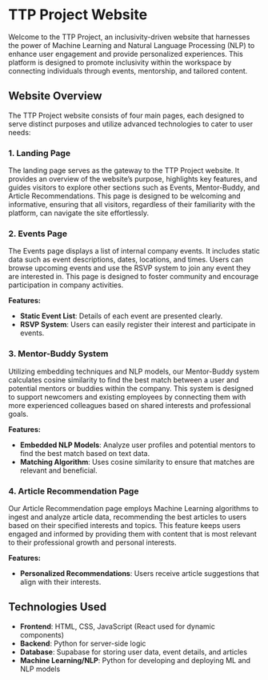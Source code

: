 # TTP Project Website

Welcome to the TTP Project, an inclusivity-driven website that harnesses the power of Machine Learning and Natural Language Processing (NLP) to enhance user engagement and provide personalized experiences. This platform is designed to promote inclusivity within the workspace by connecting individuals through events, mentorship, and tailored content.

## Website Overview

The TTP Project website consists of four main pages, each designed to serve distinct purposes and utilize advanced technologies to cater to user needs:

### 1. Landing Page

The landing page serves as the gateway to the TTP Project website. It provides an overview of the website’s purpose, highlights key features, and guides visitors to explore other sections such as Events, Mentor-Buddy, and Article Recommendations. This page is designed to be welcoming and informative, ensuring that all visitors, regardless of their familiarity with the platform, can navigate the site effortlessly.

### 2. Events Page

The Events page displays a list of internal company events. It includes static data such as event descriptions, dates, locations, and times. Users can browse upcoming events and use the RSVP system to join any event they are interested in. This page is designed to foster community and encourage participation in company activities.

**Features:**
- **Static Event List**: Details of each event are presented clearly.
- **RSVP System**: Users can easily register their interest and participate in events.

### 3. Mentor-Buddy System

Utilizing embedding techniques and NLP models, our Mentor-Buddy system calculates cosine similarity to find the best match between a user and potential mentors or buddies within the company. This system is designed to support newcomers and existing employees by connecting them with more experienced colleagues based on shared interests and professional goals.

**Features:**
- **Embedded NLP Models**: Analyze user profiles and potential mentors to find the best match based on text data.
- **Matching Algorithm**: Uses cosine similarity to ensure that matches are relevant and beneficial.

### 4. Article Recommendation Page

Our Article Recommendation page employs Machine Learning algorithms to ingest and analyze article data, recommending the best articles to users based on their specified interests and topics. This feature keeps users engaged and informed by providing them with content that is most relevant to their professional growth and personal interests.

**Features:**
- **Personalized Recommendations**: Users receive article suggestions that align with their interests.

## Technologies Used

- **Frontend**: HTML, CSS, JavaScript (React used for dynamic components)
- **Backend**: Python for server-side logic
- **Database**: Supabase for storing user data, event details, and articles
- **Machine Learning/NLP**: Python for developing and deploying ML and NLP models
